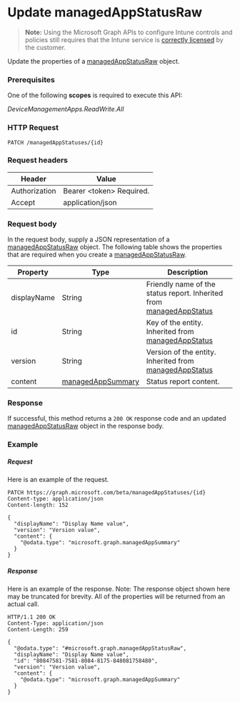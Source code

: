 ﻿# Update managedAppStatusRaw> **Note:** Using the Microsoft Graph APIs to configure Intune controls and policies still requires that the Intune service is [correctly licensed](https://www.microsoft.com/en-us/cloud-platform/microsoft-intune-pricing) by the customer.
Update the properties of a [managedAppStatusRaw](../resources/intune_mam_managedappstatusraw.md) object.
### Prerequisites
One of the following **scopes** is required to execute this API:

*DeviceManagementApps.ReadWrite.All*
### HTTP Request
<!-- {
  "blockType": "ignored"
}
-->
```http
PATCH /managedAppStatuses/{id}
```

### Request headers
|Header|Value|
|---|---|
|Authorization|Bearer &lt;token&gt; Required.|
|Accept|application/json|

### Request body
In the request body, supply a JSON representation of a [managedAppStatusRaw](../resources/intune_mam_managedappstatusraw.md) object.
The following table shows the properties that are required when you create a [managedAppStatusRaw](../resources/intune_mam_managedappstatusraw.md).

|Property|Type|Description|
|---|---|---|
|displayName|String|Friendly name of the status report. Inherited from [managedAppStatus](../resources/intune_mam_managedappstatus.md)|
|id|String|Key of the entity. Inherited from [managedAppStatus](../resources/intune_mam_managedappstatus.md)|
|version|String|Version of the entity. Inherited from [managedAppStatus](../resources/intune_mam_managedappstatus.md)|
|content|[managedAppSummary](../resources/intune_mam_managedappsummary.md)|Status report content.|



### Response
If successful, this method returns a `200 OK` response code and an updated [managedAppStatusRaw](../resources/intune_mam_managedappstatusraw.md) object in the response body.

### Example
##### Request
Here is an example of the request.
```http
PATCH https://graph.microsoft.com/beta/managedAppStatuses/{id}
Content-type: application/json
Content-length: 152

{
  "displayName": "Display Name value",
  "version": "Version value",
  "content": {
    "@odata.type": "microsoft.graph.managedAppSummary"
  }
}
```

##### Response
Here is an example of the response. Note: The response object shown here may be truncated for brevity. All of the properties will be returned from an actual call.
```http
HTTP/1.1 200 OK
Content-Type: application/json
Content-Length: 259

{
  "@odata.type": "#microsoft.graph.managedAppStatusRaw",
  "displayName": "Display Name value",
  "id": "80847581-7581-8084-8175-848081758480",
  "version": "Version value",
  "content": {
    "@odata.type": "microsoft.graph.managedAppSummary"
  }
}
```



